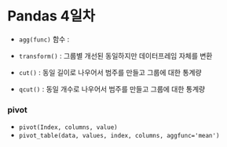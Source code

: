 # Pandas 4일차

- `agg(func)` 함수 : 



- `transform()` : 그룹별 개선된 동일하지만 데이터프레임 자체를 변환
- `cut()` : 동일 길이로 나우어서 범주를 만들고 그룹에 대한 통계량
- `qcut()` : 동일 개수로 나우어서 범주를 만들고 그룹에 대한 통계량



### pivot

- `pivot(Index, columns, value)`
- `pivot_table(data, values, index, columns, aggfunc='mean')`